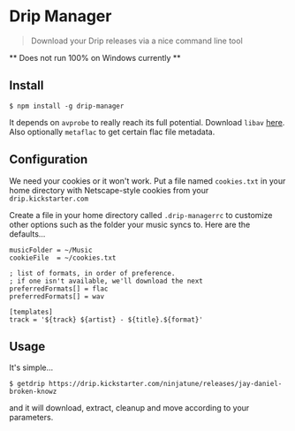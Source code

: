 # Drip Manager
> Download your Drip releases via a nice command line tool

** Does not run 100% on Windows currently **

## Install
```console
$ npm install -g drip-manager
```
It depends on `avprobe` to really reach its full potential. Download `libav` [here](https://libav.org/download/).
Also optionally `metaflac` to get certain flac file metadata.

## Configuration
We need your cookies or it won't work. Put a file named `cookies.txt` in your home directory with Netscape-style cookies from your `drip.kickstarter.com`

Create a file in your home directory called `.drip-managerrc` to customize other options such as the folder your music syncs to. Here are the defaults...

```
musicFolder = ~/Music
cookieFile  = ~/cookies.txt

; list of formats, in order of preference.
; if one isn't available, we'll download the next
preferredFormats[] = flac
preferredFormats[] = wav

[templates]
track = '${track} ${artist} - ${title}.${format}'
```

## Usage
It's simple...
```console
$ getdrip https://drip.kickstarter.com/ninjatune/releases/jay-daniel-broken-knowz
```
and it will download, extract, cleanup and move according to your parameters.

